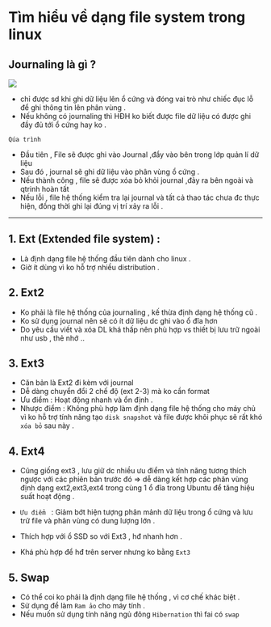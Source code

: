 # Tìm hiểu về dạng file system trong linux
##  Journaling là gì ?
   ![](http://www.quantrimang.com.vn/photos/image/012012/19/linuxfilesystem--02.jpg)
 - chỉ được sd khi ghi dữ liệu lên ổ cứng và đóng vai trò như chiếc đục lỗ để ghi thông tin lên phân vùng .
 - Nếu không có journaling thì HĐH ko biết được file dữ liệu có được ghi đầy đủ tới ổ cứng hay ko .

  `Qúa trình`
   <ul>
      <li> Đầu tiên , File sẽ được ghi vào Journal ,đẩy vào bên trong lớp quản lí dữ liệu  </li>
      <li> Sau đó , journal sẽ ghi dữ liệu vào phân vùng ổ cứng .  </li>
      <li> Nếu thành công , file sẽ được xóa bỏ khỏi journal ,đảy ra bên ngoài và qtrinh hoàn tất </li>
      <li> Nếu lỗi , file hệ thống kiểm tra lại journal và tất cả thao tác chưa đc thực hiện, đồng thời ghi lại đúng vị trí xảy ra lỗi .</li>
   </ul>

****
## 1. Ext (Extended file system) :
 - Là định dạng file hệ thống đầu tiên dành cho linux .
 - Giờ ít dùng vì ko hỗ trợ nhiều distribution .

## 2. Ext2
 - Ko phải là file hệ thống của journaling , kế thừa định dạng hệ thống cũ .
 - Ko sử dụng journal nên sẽ có ít dữ liệu dc ghi vào ổ đĩa hơn
 - Do yêu cầu viết và xóa DL khá thấp nên phù hợp vs thiết bị lưu trữ ngoài như usb , thẻ nhớ ..

## 3. Ext3
 - Căn bản là Ext2 đi kèm với journal
 - Dễ dàng chuyển đổi 2 chế độ (ext 2-3) mà ko cần format
 - Ưu điểm : Hoạt động nhanh và ổn định .
 - Nhược điểm : Không phù hợp làm định dạng file hệ thống cho máy chủ vì ko hỗ trợ tính năng tạo `disk snapshot` và file được khôi phục sẽ rất khó `xóa bỏ` sau này .

## 4. Ext4
 - Cũng giống ext3 , lưu giữ dc nhiều ưu điểm và tính năng tương thích ngược với các phiên bản trước đó => dễ dàng kết hợp các phân vùng định dạng ext2,ext3,ext4 trong cùng 1 ổ đĩa trong Ubuntu để tăng hiệu suất hoạt động .

 - `Ưu điểm ` : Giảm bớt hiện tượng phân mảnh dữ liệu trong ổ cứng và lưu trữ file và phân vùng có dung lượng lớn .  
 - Thích hợp với ổ SSD so với Ext3 , hđ nhanh hơn .
 - Khá phù hợp để hđ trên server nhưng ko bằng `Ext3`

## 5. Swap
  - Có thể coi ko phải là định dạng file hệ thống , vì cơ chế khác biệt .
  - Sử dụng để làm `Ram ảo` cho máy tính .
  - Nếu muốn sử dụng tính năng ngủ đông `Hibernation` thì fai có `swap`
